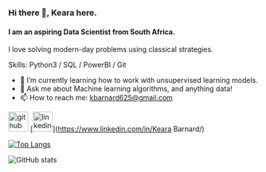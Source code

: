 ### Hi there 👋,  Keara here.
#### I am an aspiring Data Scientist from South Africa.

I love solving modern-day problems using classical strategies.

Skills: Python3 / SQL / PowerBI / Git

- 🌱 I’m currently learning how to work with unsupervised learning models. 
- 💬 Ask me about Machine learning algorithms, and anything data! 
- 📫 How to reach me: kbarnard625@gmail.com 


[<img src='https://cdn.jsdelivr.net/npm/simple-icons@3.0.1/icons/github.svg' alt='github' height='40'>](https://github.com/KearaB)  [<img src='https://cdn.jsdelivr.net/npm/simple-icons@3.0.1/icons/linkedin.svg' alt='linkedin' height='40'>](https://www.linkedin.com/in/Keara Barnard/)  

[![Top Langs](https://github-readme-stats.vercel.app/api/top-langs/?username=KearaB)](https://github.com/anuraghazra/github-readme-stats)

![GitHub stats](https://github-readme-stats.vercel.app/api?username=KearaB&show_icons=true)  

